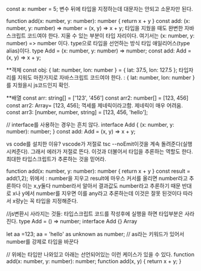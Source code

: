 const a: number = 5;
변수 뒤에 타입을 지정하는데 대문자는 안되고 소문자만 된다.

function add(x: number, y: number): number { return x + y }
const add: (x: number, y: number) => number = (x, y) => x + y;
타입을 지웠을 때도 완변한 자바스크립트 코드여야 한다.
지울 수 있는 부분이 타입 자리이다. 여기서는  (x: number, y: number) => number 이다.
type으로 타입을 선언하는 방식 타입 애일리어스(type alias)이다.
type Add = (x: number, y: number) => number;
const add: Add = (x, y) => x + y;

**객체
const obj: { lat: number, lon: number } = { lat: 37.5, lon: 127.5 };
타입자리를 지워도 마찬가지로 자바스크립트 코드여야 한다. : { lat: number, lon: number } 를 지웠을시 js코드인지 확인.

**배열
const arr: string[] = ['123', '456']
const arr2: number[] = [123, 456]
const arr2: Array<number>= [123, 456]; 꺽세를 제네릭이라고함. 제네릭이 매우 어려움.
const arr3: [number, number, string] = [123, 456, 'hello'];

//  interface를 사용하는 경우는 흔치 않다.
interface Add {
    (x: number, y: number): number;
}
const add: Add = (x, y) => x + y;

vs code를 설치한 이유? vscode가 저절로 tsc --noEmit이것을 계속 돌려준다(실행시켜준다). 그래서 에러가 저절로 뜬다.
이것과 더불어서 타입을 추론하는 역할도 한다. 최대한 타입스크립트가 추론하는 것을 믿어라.

function add(x: number, y: number): number { return x + y }
const result = add(1,2);
위에서 : number을 지우고 result에 마우스 커서를 올리면 number라고 추론하다 이는 x,y둘다 number라서 알아서 결과값도 number라고 추론하기 때문
반대로 x나 y에서 number를 지우면 이를 any라고 추론하는데 이것은 잘못 된것이다 따라서 x랑y는 꼭 타입을 지정해준다.

//js변환시 사라지는 것들: 타입스크립트 코드를 작성후에 실행을 하면 타입부분은 사라진다.
type Add = () => number;
interface Add {}
Array<string>

let aa =123;
aa = 'hello' as unknown as number;  // as라는 키워드가 있어서 number를 강제로 타입을 바꾼다

// 위에는 타입만 나와있고 아래는 선언되어있는 이런 케이스가 있을 수 있다.
function add(x: number, y: number): number;
function add(x, y) {
   return x + y;
}
